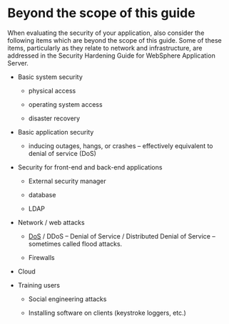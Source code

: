 # Beyond the scope of this guide

When evaluating the security of your application, also consider the following items which are beyond the scope of this guide. Some of these items, particularly as they relate to network and infrastructure, are addressed in the Security Hardening Guide for WebSphere Application Server.

- Basic system security

    - physical access

    - operating system access

    - disaster recovery

- Basic application security

    - inducing outages, hangs, or crashes – effectively equivalent to denial of service (DoS)

- Security for front-end and back-end applications

    - External security manager

    - database

    - LDAP

- Network / web attacks

    - [DoS](https://httpd.apache.org/docs/trunk/misc/security_tips.html#dos) / DDoS – Denial of Service / Distributed Denial of Service – sometimes called flood attacks.

    - Firewalls

- Cloud

- Training users

    - Social engineering attacks
    
    - Installing software on clients (keystroke loggers, etc.)